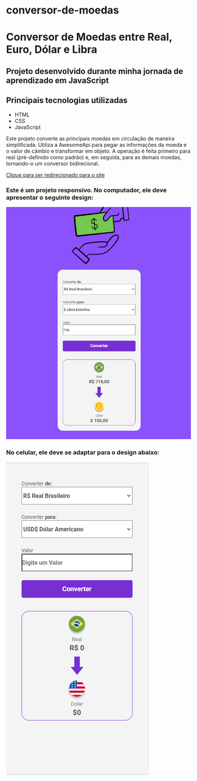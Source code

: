 # conversor-de-moedas
<h1>Conversor de Moedas entre Real, Euro, Dólar e Libra</h1>

<h2>Projeto desenvolvido durante minha jornada de aprendizado em JavaScript</h2>

<h2>Principais tecnologias utilizadas</h2>
<ul>
    <li>HTML</li>
    <li>CSS</li>
    <li>JavaScript</li>
</ul>

<p>Este projeto converte as principais moedas em circulação de maneira simplificada. Utiliza a AwesomeApi para pegar as informações da moeda e o valor de câmbio e transformar em objeto. A operação é feita primeiro para real (pré-definido como padrão) e, em seguida, para as demais moedas, tornando-o um conversor bidirecional.</p>

<a href="https://atillarodrigues.github.io/conversor-de-moedas/" target="_blank" >Clique para ser redirecionado para o site</a>

<h3>Este é um projeto responsivo. No computador, ele deve apresentar o seguinte design:</h3>
<img src="./assets/sitepc.png" alt="Design para computador"/>

<h3>No celular, ele deve se adaptar para o design abaixo:</h3>
<img src="./assets/sitemobile.png" alt="Design para celular"/>